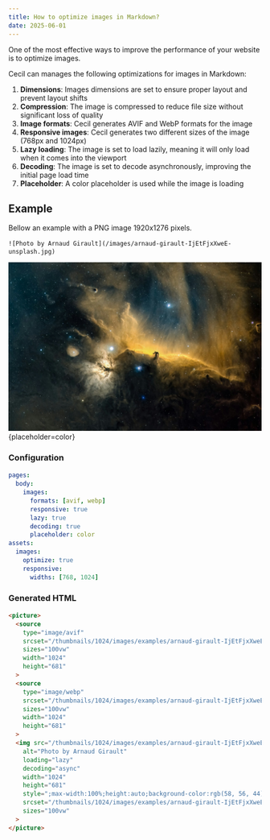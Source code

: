 ```yaml
---
title: How to optimize images in Markdown?
date: 2025-06-01
---
```

One of the most effective ways to improve the performance of your website is to optimize images.

Cecil can manages the following optimizations for images in Markdown:

1. **Dimensions**: Images dimensions are set to ensure proper layout and prevent layout shifts
2. **Compression**: The image is compressed to reduce file size without significant loss of quality
3. **Image formats**: Cecil generates AVIF and WebP formats for the image
4. **Responsive images**: Cecil generates two different sizes of the image (768px and 1024px)
5. **Lazy loading**: The image is set to load lazily, meaning it will only load when it comes into the viewport
6. **Decoding**: The image is set to decode asynchronously, improving the initial page load time
7. **Placeholder**: A color placeholder is used while the image is loading

## Example

Bellow an example with a PNG image 1920x1276 pixels.

```twig
![Photo by Arnaud Girault](/images/arnaud-girault-IjEtFjxXweE-unsplash.jpg)
```

![Photo by Arnaud Girault](../../assets/images/examples/arnaud-girault-IjEtFjxXweE-unsplash.jpg){placeholder=color}

### Configuration

```yaml
pages:
  body:
    images:
      formats: [avif, webp]
      responsive: true
      lazy: true
      decoding: true
      placeholder: color
assets:
  images:
    optimize: true
    responsive:
      widths: [768, 1024]
```

### Generated HTML

```html
<picture>
  <source
    type="image/avif"
    srcset="/thumbnails/1024/images/examples/arnaud-girault-IjEtFjxXweE-unsplash.c0bdd31264ac3d0d364d02bced31038f.avif 1024w, /thumbnails/768/thumbnails/1024/images/examples/arnaud-girault-IjEtFjxXweE-unsplash.c0bdd31264ac3d0d364d02bced31038f.avif 768w"
    sizes="100vw"
    width="1024"
    height="681"
  >
  <source
    type="image/webp"
    srcset="/thumbnails/1024/images/examples/arnaud-girault-IjEtFjxXweE-unsplash.c0bdd31264ac3d0d364d02bced31038f.webp 1024w, /thumbnails/768/thumbnails/1024/images/examples/arnaud-girault-IjEtFjxXweE-unsplash.c0bdd31264ac3d0d364d02bced31038f.webp 768w"
    sizes="100vw"
    width="1024"
    height="681"
  >
  <img src="/thumbnails/1024/images/examples/arnaud-girault-IjEtFjxXweE-unsplash.c0bdd31264ac3d0d364d02bced31038f.jpg"
    alt="Photo by Arnaud Girault"
    loading="lazy"
    decoding="async"
    width="1024"
    height="681"
    style=";max-width:100%;height:auto;background-color:rgb(58, 56, 44);"
    srcset="/thumbnails/1024/images/examples/arnaud-girault-IjEtFjxXweE-unsplash.c0bdd31264ac3d0d364d02bced31038f.jpg 1024w, /thumbnails/768/thumbnails/1024/images/examples/arnaud-girault-IjEtFjxXweE-unsplash.c0bdd31264ac3d0d364d02bced31038f.jpg 768w"
    sizes="100vw"
  >
</picture>
```
